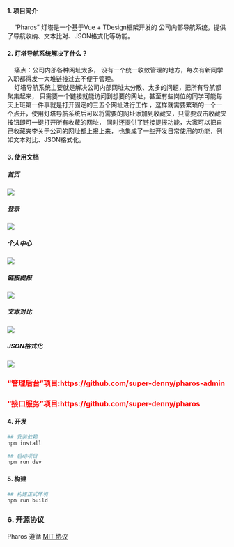 
#### 1. 项目简介

&nbsp;&nbsp;&nbsp;&nbsp;“Pharos” 灯塔是一个基于Vue + TDesign框架开发的
公司内部导航系统，提供了导航收纳、文本比对、JSON格式化等功能。</br>

#### 2. 灯塔导航系统解决了什么？
&nbsp;&nbsp;&nbsp;&nbsp;痛点：公司内部各种网址太多，
没有一个统一收敛管理的地方，每次有新同学入职都得发一大堆链接过去不便于管理。</br>
&nbsp;&nbsp;&nbsp;&nbsp;灯塔导航系统主要就是解决公司内部网址太分散、太多的问题，把所有导航都聚集起来，
只需要一个链接就能访问到想要的网址，甚至有些岗位的同学可能每天上班第一件事就是打开固定的三五个网址进行工作
，这样就需要繁琐的一个一个点开，使用灯塔导航系统后可以将需要的网址添加到收藏夹，只需要双击收藏夹按钮即可一键打开所有收藏的网址，
同时还提供了链接提报功能，大家可以把自己收藏夹李关于公司的网址都上报上来，
也集成了一些开发日常使用的功能，例如文本对比、JSON格式化。
    

 #### 3. 使用文档
 ##### 首页
![](https://cdn.jsdelivr.net/gh/super-denny/images/Xnip2024-02-22_21-46-18.png)

##### 登录
![](https://cdn.jsdelivr.net/gh/super-denny/images/Xnip2024-02-22_21-48-25.png)

##### 个人中心
![](https://cdn.jsdelivr.net/gh/super-denny/images/Xnip2024-02-22_21-48-40.png)

##### 链接提报
![](https://cdn.jsdelivr.net/gh/super-denny/images/Xnip2024-02-22_21-49-03.png)

##### 文本对比
![](https://cdn.jsdelivr.net/gh/super-denny/images/Xnip2024-02-22_21-47-29.png)

##### JSON格式化
![](https://cdn.jsdelivr.net/gh/super-denny/images/Xnip2024-02-22_21-47-52.png)

<h3><p style="color:red;">“管理后台”项目:https://github.com/super-denny/pharos-admin</p></h3>
<h3><p style="color:red;">“接口服务”项目:https://github.com/super-denny/pharos</p></h3>

#### 4. 开发

```bash
## 安装依赖
npm install

## 启动项目
npm run dev
```

#### 5. 构建

```bash
## 构建正式环境
npm run build
```

### 6. 开源协议

Pharos 遵循 [MIT 协议](https://github.com/super-denny/pharos-web/LICENSE)
